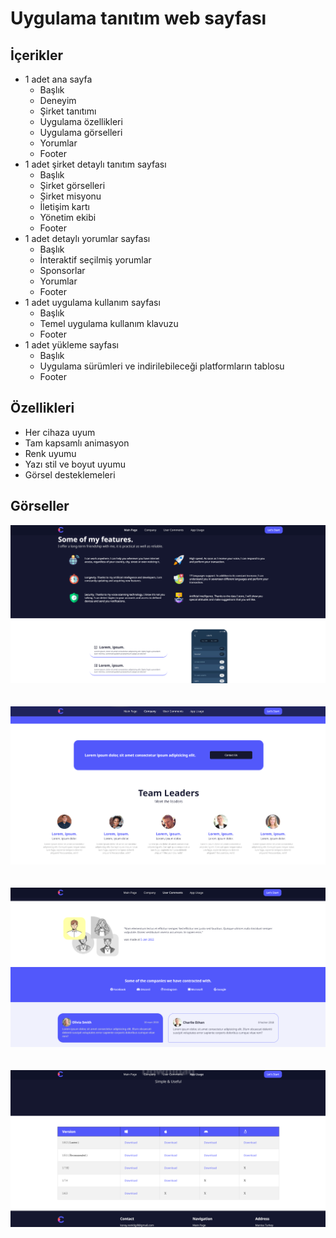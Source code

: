 # Uygulama tanıtım web sayfası

## İçerikler
- 1 adet ana sayfa
    - Başlık
    - Deneyim
    - Şirket tanıtımı
    - Uygulama özellikleri
    - Uygulama görselleri
    - Yorumlar
    - Footer
- 1 adet şirket detaylı tanıtım sayfası
    - Başlık
    - Şirket görselleri
    - Şirket misyonu
    - İletişim kartı
    - Yönetim ekibi
    - Footer
- 1 adet detaylı yorumlar sayfası
    - Başlık
    - İnteraktif seçilmiş yorumlar
    - Sponsorlar
    - Yorumlar
    - Footer
- 1 adet uygulama kullanım sayfası
    - Başlık
    - Temel uygulama kullanım klavuzu
    - Footer
- 1 adet yükleme sayfası
    - Başlık
    - Uygulama sürümleri ve indirilebileceği platformların tablosu
    - Footer

## Özellikleri
- Her cihaza uyum
- Tam kapsamlı animasyon
- Renk uyumu
- Yazı stil ve boyut uyumu
- Görsel desteklemeleri

## Görseller

![Görsel 1](./src/git-readme-img/Ekran%20g%C3%B6r%C3%BCnt%C3%BCs%C3%BC%202023-03-18%20160202.png)
<br>
<br>
<br>
![Görsel 2](./src/git-readme-img/Ekran%20g%C3%B6r%C3%BCnt%C3%BCs%C3%BC%202023-03-18%20160254.png)
<br>
<br>
<br>
![Görsel 3](./src/git-readme-img/Ekran%20g%C3%B6r%C3%BCnt%C3%BCs%C3%BC%202023-03-18%20160312.png)
<br>
<br>
<br>
![Görsel 4](./src/git-readme-img/Ekran%20g%C3%B6r%C3%BCnt%C3%BCs%C3%BC%202023-03-18%20160329.png)
